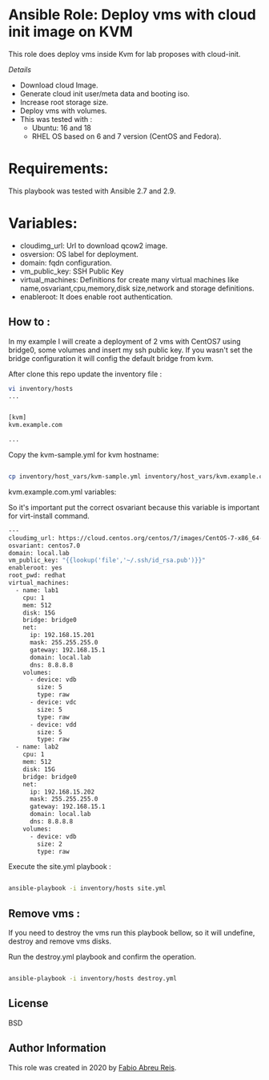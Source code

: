 Ansible Role: Deploy vms with cloud init image on KVM
=========

This role does deploy vms inside Kvm for lab proposes with cloud-init. 


*Details*

- Download cloud Image.
- Generate cloud init user/meta data and booting iso.
- Increase root storage size.
- Deploy vms with volumes. 
- This was tested with :
    + Ubuntu: 16 and 18
    + RHEL OS based on 6 and 7 version (CentOS and Fedora).  



Requirements:
=========

This playbook was tested with Ansible 2.7 and 2.9.



Variables:
=========

+ cloudimg_url: Url to download qcow2 image.
+ osversion: OS label for deployment.
+ domain: fqdn configuration. 
+ vm_public_key: SSH Public Key
+ virtual_machines: Definitions for create many virtual machines like name,osvariant,cpu,memory,disk size,network and storage definitions. 
+ enableroot: It does enable root authentication.


How to : 
---------


In my example I will create a deployment of 2 vms with CentOS7 using bridge0, some volumes  and insert my ssh public key. 
If you wasn't set the bridge configuration it will config the default bridge from kvm.


After clone this repo update the inventory file : 

```bash 
vi inventory/hosts
...


[kvm]
kvm.example.com

...
```


Copy the kvm-sample.yml for kvm hostname: 

```bash 

cp inventory/host_vars/kvm-sample.yml inventory/host_vars/kvm.example.com.yml


```

kvm.example.com.yml variables:

So it's important put the correct osvariant because this variable is important for virt-install command. 

```bash 
---
cloudimg_url: https://cloud.centos.org/centos/7/images/CentOS-7-x86_64-GenericCloud-1809.qcow2
osvariant: centos7.0 
domain: local.lab
vm_public_key: "{{lookup('file','~/.ssh/id_rsa.pub')}}"
enableroot: yes
root_pwd: redhat
virtual_machines:
  - name: lab1
    cpu: 1
    mem: 512
    disk: 15G
    bridge: bridge0
    net:
      ip: 192.168.15.201
      mask: 255.255.255.0
      gateway: 192.168.15.1
      domain: local.lab
      dns: 8.8.8.8
    volumes:
      - device: vdb
        size: 5
        type: raw
      - device: vdc
        size: 5
        type: raw
      - device: vdd
        size: 5 
        type: raw
  - name: lab2
    cpu: 1
    mem: 512
    disk: 15G
    bridge: bridge0
    net:
      ip: 192.168.15.202
      mask: 255.255.255.0
      gateway: 192.168.15.1
      domain: local.lab
      dns: 8.8.8.8
    volumes:
      - device: vdb
        size: 2
        type: raw
```

Execute the site.yml playbook : 


```bash 

ansible-playbook -i inventory/hosts site.yml 

``` 


Remove vms :
---------

If you need to destroy the vms run this playbook bellow, so it will undefine, destroy and remove vms disks. 


Run the destroy.yml playbook and confirm the operation. 

```bash

ansible-playbook -i inventory/hosts destroy.yml

```



License
-------
BSD

Author Information
------------------

This role was created in 2020 by [Fabio Abreu Reis](http://github.com/fabioabreureis).

